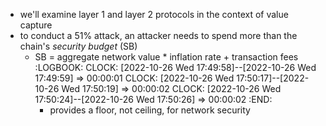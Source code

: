 - we'll examine layer 1 and layer 2 protocols in the context of value capture
- to conduct a 51% attack, an attacker needs to spend more than the chain's _security budget_ (SB)
	- SB = aggregate network value * inflation rate + transaction fees
	  :LOGBOOK:
	  CLOCK: [2022-10-26 Wed 17:49:58]--[2022-10-26 Wed 17:49:59] =>  00:00:01
	  CLOCK: [2022-10-26 Wed 17:50:17]--[2022-10-26 Wed 17:50:19] =>  00:00:02
	  CLOCK: [2022-10-26 Wed 17:50:24]--[2022-10-26 Wed 17:50:26] =>  00:00:02
	  :END:
		- provides a floor, not ceiling, for network security
